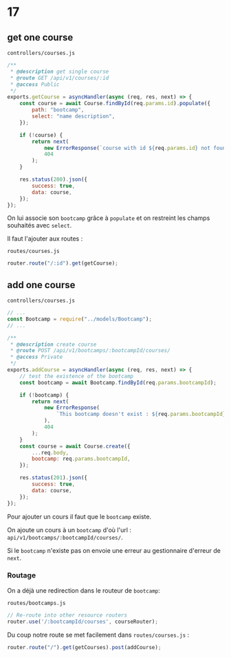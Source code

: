 # 17 

## get one course

`controllers/courses.js`

```js
/**
 * @description get single course
 * @route GET /api/v1/courses/:id
 * @access Public
 */
exports.getCourse = asyncHandler(async (req, res, next) => {
    const course = await Course.findById(req.params.id).populate({
        path: "bootcamp",
        select: "name description",
    });

    if (!course) {
        return next(
            new ErrorResponse(`course with id ${req.params.id} not found`),
            404
        );
    }

    res.status(200).json({
        success: true,
        data: course,
    });
});
```

On lui associe son `bootcamp` grâce à `populate` et on restreint les champs souhaités avec `select`.

Il faut l'ajouter aux routes :

`routes/courses.js`

```js
router.route("/:id").get(getCourse);
```

## add one course

`controllers/courses.js`

```js
// ...
const Bootcamp = require("../models/Bootcamp");
// ...

/**
 * @description create course
 * @route POST /api/v1/bootcamps/:bootcampId/courses/
 * @access Private
 */
exports.addCourse = asyncHandler(async (req, res, next) => {
    // test the existence of the bootcamp
    const bootcamp = await Bootcamp.findById(req.params.bootcampId);

    if (!bootcamp) {
        return next(
            new ErrorResponse(
                `This bootcamp doesn't exist : ${req.params.bootcampId}`
            ),
            404
        );
    }
    const course = await Course.create({
        ...req.body,
        bootcamp: req.params.bootcampId,
    });

    res.status(201).json({
        success: true,
        data: course,
    });
});
```

Pour ajouter un cours il faut que le `bootcamp` existe.

On ajoute un cours à un `bootcamp` d'où l'url : `api/v1/bootcamps/:bootcampId/courses/`.

Si le `bootcamp` n'existe pas on envoie une erreur au gestionnaire d'erreur de `next`.

### Routage

On a déjà une redirection dans le routeur de `bootcamp`:

`routes/bootcamps.js`

```js
// Re-route into other resource routers
router.use('/:bootcampId/courses', courseRouter);
```

Du coup notre route se met facilement dans `routes/courses.js` :

```js
router.route("/").get(getCourses).post(addCourse);
```

